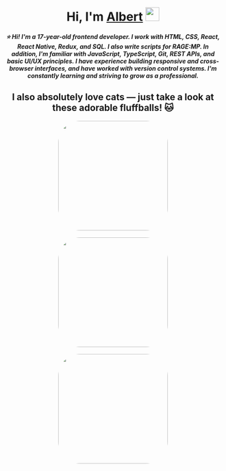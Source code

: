 <h1 align="center">Hi, I'm <a href="https://en.wikipedia.org/wiki/Albert_Gonzalez" target="_blank">Albert</a> 
<img src="https://github.com/blackcater/blackcater/raw/main/images/Hi.gif" height="32"/></h1>

<h5 align="center">
⭐ Hi! I'm a 17-year-old frontend developer. I work with HTML, CSS, React, React Native, Redux, and SQL. I also write scripts for RAGE:MP. In addition, I'm familiar with JavaScript, TypeScript, Git, REST APIs, and basic UI/UX principles. I have experience building responsive and cross-browser interfaces, and have worked with version control systems. I'm constantly learning and striving to grow as a professional.
</h5>

<h2 align="center">I also absolutely love cats — just take a look at these adorable fluffballs! 🐱</h2>

<div align="center" style="display: flex; flex-direction: column; align-items: center; gap: 16px;">
  <img style="border-radius: 20%;" src="https://i.pinimg.com/736x/92/fa/b4/92fab42f1a6f71e626c029fa93b43011.jpg" height="256" />
  <img style="border-radius: 20%;" src="https://i.pinimg.com/736x/ef/69/92/ef6992e57090ef4101072f272d7ca9c1.jpg" height="256" />
  <img style="border-radius: 20%;" src="https://i.pinimg.com/736x/c7/9d/d7/c79dd7d0ac566971576a763e98892964.jpg" height="256" />
</div>
